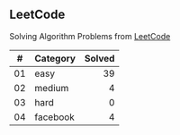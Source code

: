 ## LeetCode

Solving Algorithm Problems from [LeetCode](https://leetcode.com/)

| #  |    Category    | Solved |
|:--:|:---------------|-------:|
| 01 |      easy      |   39   |
| 02 |     medium     |   4   |
| 03 |      hard      |   0   |
| 04 |    facebook    |   4   |
